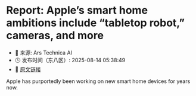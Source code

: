 # Report: Apple’s smart home ambitions include “tabletop robot,” cameras, and more
- 📅 来源: Ars Technica AI
- 🕒 发布时间（东八区）: 2025-08-14 05:38:49
- 🔗 [原文链接](https://arstechnica.com/gadgets/2025/08/report-apples-smart-home-ambitions-include-tabletop-robot-cameras-and-more/)

Apple has purportedly been working on new smart home devices for years now.
